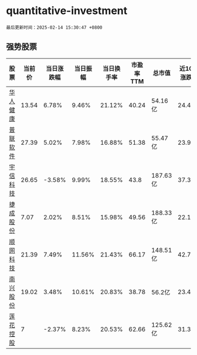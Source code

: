 # quantitative-investment

`最后更新时间：2025-02-14 15:30:47 +0800`

## 强势股票

|股票|当前价|当日涨跌幅|当日振幅|当日换手率|市盈率TTM|总市值|近10日涨跌幅|
|----|----|----|----|----|----|----|----|
|[华人健康](https://xueqiu.com/S/SZ301408)|13.54|6.78%|9.46%|21.12%|40.24|54.16亿|24.45%|
|[普联软件](https://xueqiu.com/S/SZ300996)|27.39|5.02%|7.98%|16.88%|51.38|55.47亿|23.94%|
|[宇信科技](https://xueqiu.com/S/SZ300674)|26.65|-3.58%|9.99%|18.55%|43.8|187.63亿|37.37%|
|[捷成股份](https://xueqiu.com/S/SZ300182)|7.07|2.02%|8.51%|15.98%|49.56|188.33亿|22.11%|
|[顺网科技](https://xueqiu.com/S/SZ300113)|21.39|7.49%|11.56%|21.43%|66.17|148.51亿|42.79%|
|[南兴股份](https://xueqiu.com/S/SZ002757)|19.02|3.48%|10.61%|20.83%|38.78|56.2亿|23.43%|
|[莲花控股](https://xueqiu.com/S/SH600186)|7|-2.37%|8.23%|20.53%|62.66|125.62亿|31.33%|
